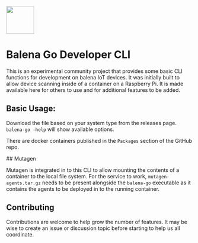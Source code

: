 <img src="https://raw.githubusercontent.com/balena-labs-research/apps-logo/main/logo.png" width="75" />

# Balena Go Developer CLI

This is an experimental community project that provides some basic CLI functions for development on balena IoT devices. It was initially built to allow device scanning inside of a container on a Raspberry Pi. It is made available here for others to use and for additional features to be added.

## Basic Usage:

Download the file based on your system type from the releases page. `balena-go -help` will show available options.

There are docker containers published in the `Packages` section of the GitHub repo.

## Mutagen

Mutagen is integrated in to this CLI to allow mounting the contents of a container to the local file system. For the service to work, `mutagen-agents.tar.gz` needs to be present alongside the `balena-go` executable as it contains the agents to be deployed in to the running container.

## Contributing

Contributions are welcome to help grow the number of features. It may be wise to create an issue or discussion topic before starting to help us all coordinate.
